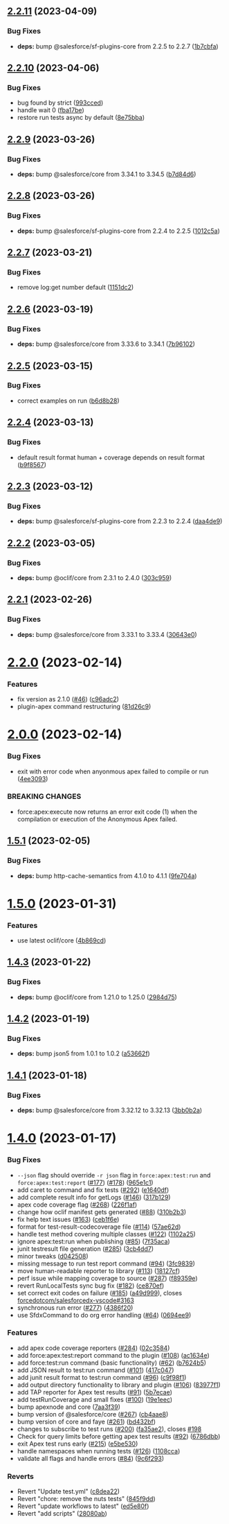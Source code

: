 ## [2.2.11](https://github.com/salesforcecli/plugin-apex/compare/2.2.10...2.2.11) (2023-04-09)


### Bug Fixes

* **deps:** bump @salesforce/sf-plugins-core from 2.2.5 to 2.2.7 ([1b7cbfa](https://github.com/salesforcecli/plugin-apex/commit/1b7cbfafd185d0637d13b5a326aa1569150161c0))



## [2.2.10](https://github.com/salesforcecli/plugin-apex/compare/2.2.9...2.2.10) (2023-04-06)


### Bug Fixes

* bug found by strict ([993cced](https://github.com/salesforcecli/plugin-apex/commit/993cced565e1fa3478b61e63df5223fea35e49a9))
* handle wait 0 ([fba17be](https://github.com/salesforcecli/plugin-apex/commit/fba17be4b3f8334acf33f4f76db6c8ae82ee74ff))
* restore run tests async by default ([8e75bba](https://github.com/salesforcecli/plugin-apex/commit/8e75bbafc5a4289243bce22a1de0280994af0749))



## [2.2.9](https://github.com/salesforcecli/plugin-apex/compare/2.2.8...2.2.9) (2023-03-26)


### Bug Fixes

* **deps:** bump @salesforce/core from 3.34.1 to 3.34.5 ([b7d84d6](https://github.com/salesforcecli/plugin-apex/commit/b7d84d685e5d87c1c0f44c073612219af6f1d5e3))



## [2.2.8](https://github.com/salesforcecli/plugin-apex/compare/2.2.7...2.2.8) (2023-03-26)


### Bug Fixes

* **deps:** bump @salesforce/sf-plugins-core from 2.2.4 to 2.2.5 ([1012c5a](https://github.com/salesforcecli/plugin-apex/commit/1012c5a052d1e87014e2cfed5911300cdd6ad3f9))



## [2.2.7](https://github.com/salesforcecli/plugin-apex/compare/2.2.6...2.2.7) (2023-03-21)


### Bug Fixes

* remove log:get number default ([1151dc2](https://github.com/salesforcecli/plugin-apex/commit/1151dc2ce29c50233e17875d951c3c37b85da196))



## [2.2.6](https://github.com/salesforcecli/plugin-apex/compare/2.2.5...2.2.6) (2023-03-19)


### Bug Fixes

* **deps:** bump @salesforce/core from 3.33.6 to 3.34.1 ([7b96102](https://github.com/salesforcecli/plugin-apex/commit/7b9610292a368694105f08059294c1e4465fef10))



## [2.2.5](https://github.com/salesforcecli/plugin-apex/compare/2.2.4...2.2.5) (2023-03-15)


### Bug Fixes

* correct examples on run ([b6d8b28](https://github.com/salesforcecli/plugin-apex/commit/b6d8b289efe80f7c1b9295e63e8cb3fa036edff3))



## [2.2.4](https://github.com/salesforcecli/plugin-apex/compare/2.2.3...2.2.4) (2023-03-13)


### Bug Fixes

* default result format human + coverage depends on result format ([b9f8567](https://github.com/salesforcecli/plugin-apex/commit/b9f8567d589bd0604534b542b272c8b0fc3f65a9))



## [2.2.3](https://github.com/salesforcecli/plugin-apex/compare/2.2.2...2.2.3) (2023-03-12)


### Bug Fixes

* **deps:** bump @salesforce/sf-plugins-core from 2.2.3 to 2.2.4 ([daa4de9](https://github.com/salesforcecli/plugin-apex/commit/daa4de96b3b6e4da4d079a0801a115914581481d))



## [2.2.2](https://github.com/salesforcecli/plugin-apex/compare/2.2.1...2.2.2) (2023-03-05)


### Bug Fixes

* **deps:** bump @oclif/core from 2.3.1 to 2.4.0 ([303c959](https://github.com/salesforcecli/plugin-apex/commit/303c95913759590b6b30b1800bf83462788412ae))



## [2.2.1](https://github.com/salesforcecli/plugin-apex/compare/2.2.0...2.2.1) (2023-02-26)


### Bug Fixes

* **deps:** bump @salesforce/core from 3.33.1 to 3.33.4 ([30643e0](https://github.com/salesforcecli/plugin-apex/commit/30643e09a7f9daac56db0bed7d3e5c87fedd2ada))



# [2.2.0](https://github.com/salesforcecli/plugin-apex/compare/2.0.0...2.2.0) (2023-02-14)


### Features

* fix version as 2.1.0 ([#46](https://github.com/salesforcecli/plugin-apex/issues/46)) ([c96adc2](https://github.com/salesforcecli/plugin-apex/commit/c96adc2ff5658cefa9b54f16707fd9feb93fe5af))
* plugin-apex command restructuring  ([81d26c9](https://github.com/salesforcecli/plugin-apex/commit/81d26c988d69f35c2af926df20cd7af5e5d78dda))



# [2.0.0](https://github.com/salesforcecli/plugin-apex/compare/1.5.1...2.0.0) (2023-02-14)


### Bug Fixes

* exit with error code when anyonmous apex failed to compile or run ([4ee3093](https://github.com/salesforcecli/plugin-apex/commit/4ee3093e34a64c5defda8b1e708d31eb041f3665))


### BREAKING CHANGES

* force:apex:execute now returns an error exit code (1)
when the compilation or execution of the Anonymous Apex failed.



## [1.5.1](https://github.com/salesforcecli/plugin-apex/compare/1.5.0...1.5.1) (2023-02-05)


### Bug Fixes

* **deps:** bump http-cache-semantics from 4.1.0 to 4.1.1 ([9fe704a](https://github.com/salesforcecli/plugin-apex/commit/9fe704adc6102e0d242130d87f70416a234e432d))



# [1.5.0](https://github.com/salesforcecli/plugin-apex/compare/1.4.3...1.5.0) (2023-01-31)


### Features

* use latest oclif/core ([4b869cd](https://github.com/salesforcecli/plugin-apex/commit/4b869cd315a76ddae1725ba18871400c46a088cf))



## [1.4.3](https://github.com/salesforcecli/plugin-apex/compare/1.4.2...1.4.3) (2023-01-22)


### Bug Fixes

* **deps:** bump @oclif/core from 1.21.0 to 1.25.0 ([2984d75](https://github.com/salesforcecli/plugin-apex/commit/2984d75fd89456c83a26dda9d9d51267448cf99a))



## [1.4.2](https://github.com/salesforcecli/plugin-apex/compare/1.4.1...1.4.2) (2023-01-19)


### Bug Fixes

* **deps:** bump json5 from 1.0.1 to 1.0.2 ([a53662f](https://github.com/salesforcecli/plugin-apex/commit/a53662f0c93751396a3b8fccec124674c80348d8))



## [1.4.1](https://github.com/salesforcecli/plugin-apex/compare/1.4.0...1.4.1) (2023-01-18)


### Bug Fixes

* **deps:** bump @salesforce/core from 3.32.12 to 3.32.13 ([3bb0b2a](https://github.com/salesforcecli/plugin-apex/commit/3bb0b2ae46146c95367a0ea92b29e5dbf02acc75))



# [1.4.0](https://github.com/salesforcecli/plugin-apex/compare/0694ee930d8467067cd1fa5730ee7236445e0c37...1.4.0) (2023-01-17)


### Bug Fixes

* `--json` flag should override `-r json` flag in `force:apex:test:run` and `force:apex:test:report` ([#177](https://github.com/salesforcecli/plugin-apex/issues/177)) ([#178](https://github.com/salesforcecli/plugin-apex/issues/178)) ([965e1c1](https://github.com/salesforcecli/plugin-apex/commit/965e1c11c016d5f5fd93f87d5ad1650481e14795))
* add caret to command and fix tests ([#292](https://github.com/salesforcecli/plugin-apex/issues/292)) ([e1640df](https://github.com/salesforcecli/plugin-apex/commit/e1640dff7cd935e4463b2f1eaae7fa8e1dea9ffe))
* add complete result info for getLogs ([#146](https://github.com/salesforcecli/plugin-apex/issues/146)) ([317b129](https://github.com/salesforcecli/plugin-apex/commit/317b129c41d0cc36a40568b1984694f1f200ce43))
* apex code coverage flag ([#268](https://github.com/salesforcecli/plugin-apex/issues/268)) ([226f1af](https://github.com/salesforcecli/plugin-apex/commit/226f1afa29532122125ea3e13f2dcf6860f931fe))
* change how oclif manifest gets generated ([#88](https://github.com/salesforcecli/plugin-apex/issues/88)) ([310b2b3](https://github.com/salesforcecli/plugin-apex/commit/310b2b399acec99bdb6828d6171f480635028c3d))
* fix help text issues ([#163](https://github.com/salesforcecli/plugin-apex/issues/163)) ([ceb1f6e](https://github.com/salesforcecli/plugin-apex/commit/ceb1f6e2ac610db63f936b57c2b806a111f20bae))
* format for test-result-codecoverage file ([#114](https://github.com/salesforcecli/plugin-apex/issues/114)) ([57ae62d](https://github.com/salesforcecli/plugin-apex/commit/57ae62d92df0f4591565bd8d795aff60332164f4))
* handle test method covering multiple classes ([#122](https://github.com/salesforcecli/plugin-apex/issues/122)) ([1102a25](https://github.com/salesforcecli/plugin-apex/commit/1102a25c2ddbb9ad770e9db8f7b5d367c22353ce))
* ignore apex:test:run when publishing ([#85](https://github.com/salesforcecli/plugin-apex/issues/85)) ([7f35aca](https://github.com/salesforcecli/plugin-apex/commit/7f35aca0774c729e69c5eb21d21c9a1f692169f5))
* junit testresult file generation ([#285](https://github.com/salesforcecli/plugin-apex/issues/285)) ([3cb4dd7](https://github.com/salesforcecli/plugin-apex/commit/3cb4dd7bf93f8c3aca8fe236a38a940c80f658e4))
* minor tweaks ([d042508](https://github.com/salesforcecli/plugin-apex/commit/d0425083df52902eb30b10276f68366a2b913be7))
* missing message to run test report command ([#94](https://github.com/salesforcecli/plugin-apex/issues/94)) ([3fc9839](https://github.com/salesforcecli/plugin-apex/commit/3fc9839faf5021dd886a9da214be6d31a7b673f5))
* move human-readable reporter to library ([#113](https://github.com/salesforcecli/plugin-apex/issues/113)) ([18127cf](https://github.com/salesforcecli/plugin-apex/commit/18127cfa11ebc6d4ceaa53c0f2188976d04111ca))
* perf issue while mapping coverage to source ([#287](https://github.com/salesforcecli/plugin-apex/issues/287)) ([f89359e](https://github.com/salesforcecli/plugin-apex/commit/f89359e7199a05d1a51b7d6a61b030aecde4369c))
* revert RunLocalTests sync bug fix ([#182](https://github.com/salesforcecli/plugin-apex/issues/182)) ([ce870ef](https://github.com/salesforcecli/plugin-apex/commit/ce870ef336440d0c447cd287cd0beeaa2d566206))
* set correct exit codes on failure ([#185](https://github.com/salesforcecli/plugin-apex/issues/185)) ([a49d999](https://github.com/salesforcecli/plugin-apex/commit/a49d999cef814a850118b1c9f9933ec3ebb55b71)), closes [forcedotcom/salesforcedx-vscode#3163](https://github.com/forcedotcom/salesforcedx-vscode/issues/3163)
* synchronous run error ([#277](https://github.com/salesforcecli/plugin-apex/issues/277)) ([4386f20](https://github.com/salesforcecli/plugin-apex/commit/4386f20df0bb39857a938e00da2f9f4ad7046cf7))
* use SfdxCommand to do org error handling ([#64](https://github.com/salesforcecli/plugin-apex/issues/64)) ([0694ee9](https://github.com/salesforcecli/plugin-apex/commit/0694ee930d8467067cd1fa5730ee7236445e0c37))


### Features

* add apex code coverage reporters ([#284](https://github.com/salesforcecli/plugin-apex/issues/284)) ([02c3584](https://github.com/salesforcecli/plugin-apex/commit/02c3584971cb40fdf979eea52d00390d042f8461))
* add force:apex:test:report command to the plugin ([#108](https://github.com/salesforcecli/plugin-apex/issues/108)) ([ac1634e](https://github.com/salesforcecli/plugin-apex/commit/ac1634effc638721e1c04570aa162179d9204e33))
* add force:test:run command (basic functionality) ([#62](https://github.com/salesforcecli/plugin-apex/issues/62)) ([b7624b5](https://github.com/salesforcecli/plugin-apex/commit/b7624b582a6100bd99aa1c53424fbdf3f7cd69a4))
* add JSON result to test:run command ([#101](https://github.com/salesforcecli/plugin-apex/issues/101)) ([417c047](https://github.com/salesforcecli/plugin-apex/commit/417c047fb1bc75ec2abb34b2b643f5f60501a02e))
* add junit result format to test:run command ([#96](https://github.com/salesforcecli/plugin-apex/issues/96)) ([c9f98f1](https://github.com/salesforcecli/plugin-apex/commit/c9f98f11a1a5de9f63d26e147ea8a4d8b393c8c8))
* add output directory functionality to library and plugin ([#106](https://github.com/salesforcecli/plugin-apex/issues/106)) ([83977f1](https://github.com/salesforcecli/plugin-apex/commit/83977f1290e9284ee19167ad3bf106241dbab806))
* add TAP reporter for Apex test results ([#91](https://github.com/salesforcecli/plugin-apex/issues/91)) ([5b7ecae](https://github.com/salesforcecli/plugin-apex/commit/5b7ecae94e3b6a8f88d0c46edbaca9d760e15541))
* add testRunCoverage and small fixes ([#100](https://github.com/salesforcecli/plugin-apex/issues/100)) ([19e1eec](https://github.com/salesforcecli/plugin-apex/commit/19e1eec2108d06238df251d5ef0f6b0899963ccc))
* bump apexnode and core ([7aa3f39](https://github.com/salesforcecli/plugin-apex/commit/7aa3f390b5df0540337278e6c90b1a0969b0d3b0))
* bump version of @salesforce/core ([#267](https://github.com/salesforcecli/plugin-apex/issues/267)) ([cb4aae8](https://github.com/salesforcecli/plugin-apex/commit/cb4aae8220dfd6da6681b7eccfa2ec89f266976d))
* bump version of core and faye ([#261](https://github.com/salesforcecli/plugin-apex/issues/261)) ([bd432bf](https://github.com/salesforcecli/plugin-apex/commit/bd432bfe2c1ae8585af0c2d2fe974dd6e41c981c))
* changes to subscribe to test runs ([#200](https://github.com/salesforcecli/plugin-apex/issues/200)) ([fa35ae2](https://github.com/salesforcecli/plugin-apex/commit/fa35ae257eef2a9f6fa0f00c8e7dffb4face8455)), closes [#198](https://github.com/salesforcecli/plugin-apex/issues/198)
* Check for query limits before getting apex test results ([#92](https://github.com/salesforcecli/plugin-apex/issues/92)) ([6786dbb](https://github.com/salesforcecli/plugin-apex/commit/6786dbb920ef138bc03e21226b625d4ae70d02a8))
* exit Apex test runs early  ([#215](https://github.com/salesforcecli/plugin-apex/issues/215)) ([e5be530](https://github.com/salesforcecli/plugin-apex/commit/e5be5308d749232f42f6e96536006ed65f99b3cc))
* handle namespaces when running tests ([#126](https://github.com/salesforcecli/plugin-apex/issues/126)) ([1108cca](https://github.com/salesforcecli/plugin-apex/commit/1108cca47003839677669e12cced2f4f5ebafd78))
* validate all flags and handle errors ([#84](https://github.com/salesforcecli/plugin-apex/issues/84)) ([9c6f293](https://github.com/salesforcecli/plugin-apex/commit/9c6f293b87d8ab08b3216112ee33f9647d6f0b9e))


### Reverts

* Revert "Update test.yml" ([c8dea22](https://github.com/salesforcecli/plugin-apex/commit/c8dea222b56a5d5ea64dbcc47baf06eb1a63a3bd))
* Revert "chore: remove the nuts tests" ([845f9dd](https://github.com/salesforcecli/plugin-apex/commit/845f9ddfdf8af9d05c0a18605e867d527ae3b176))
* Revert "update workflows to latest" ([ed5e80f](https://github.com/salesforcecli/plugin-apex/commit/ed5e80f77a84b547ec1c0ca6580e63e8e04bd700))
* Revert "add scripts" ([28080ab](https://github.com/salesforcecli/plugin-apex/commit/28080ab19303da046c62edb27b51d839e02eeebd))



